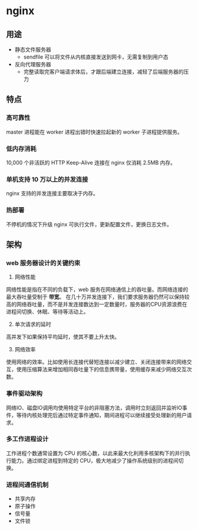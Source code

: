 #  nginx

## 用途

- 静态文件服务器
  - sendfile 可以将文件从内核直接发送到网卡，无需复制到用户态
- 反向代理服务器
  - 完整读取完客户端请求体后，才跟后端建立连接，减轻了后端服务器的压力
  
## 特点

### 高可靠性

master 进程能在 worker 进程出错时快速拉起新的 worker 子进程提供服务。

### 低内存消耗

10,000 个非活跃的 HTTP Keep-Alive 连接在 nginx 仅消耗 2.5MB 内存。

### 单机支持 10 万以上的并发连接

nginx 支持的并发连接主要取决于内存。

### 热部署

不停机的情况下升级 nginx 可执行文件，更新配置文件，更换日志文件。

## 架构

### web 服务器设计的关键约束

1. 网络性能

网络性能是指在不同的负载下，web 服务在网络通信上的吞吐量。而网络连接的最大吞吐量受制于 **带宽**。
在几十万并发连接下，我们要求服务器仍然可以保持较高的网络吞吐量，而不是并发连接数达到一定数量时，服务器的CPU资源浪费在进程间切换、休眠、等待等活动上。

2. 单次请求的延时

高并发下如果保持平均延时，使其不要上升太快。

3. 网络效率

使用网络的效率。比如使用长连接代替短连接以减少建立、关闭连接带来的网络交互，使用压缩算法来增加相同吞吐量下的信息携带量，使用缓存来减少网络交互次数。

### 事件驱动架构

网络IO、磁盘IO调用均使用特定平台的非阻塞方法，调用时立刻返回并监听IO事件，等待内核处理完后通过特定事件通知，期间进程可以继续接受处理新的用户请求。

### 多工作进程设计

工作进程个数通常设置为 CPU 的核心数，以此来最大化利用多核架构下的并行执行能力。通过绑定进程到特定的 CPU，极大地减少了操作系统级别的进程间切换。

### 进程间通信机制

- 共享内存
- 原子操作
- 信号量
- 文件锁



